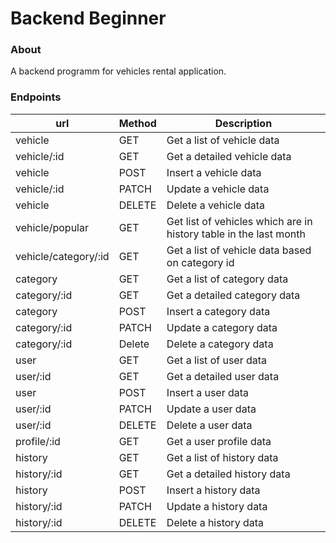 # Backend Beginner

### About
A backend programm for vehicles rental application.

### Endpoints
| **url** | **Method** | **Description** |
| ------------- | ------------- | ------------- |
| vehicle | GET | Get a list of vehicle data |
| vehicle/:id | GET | Get a detailed vehicle data |
| vehicle | POST | Insert a vehicle data |
| vehicle/:id | PATCH | Update a vehicle data |
| vehicle | DELETE | Delete a vehicle data |
| vehicle/popular | GET | Get list of vehicles which are in history table in the last month |
| vehicle/category/:id | GET | Get a list of vehicle data based on category id |
| category | GET | Get a list of category data |
| category/:id | GET | Get a detailed category data |
| category | POST | Insert a category data |
| category/:id | PATCH | Update a category data |
| category/:id | Delete | Delete a category data |
| user | GET | Get a list of user data |
| user/:id | GET | Get a detailed user data |
| user | POST | Insert a user data |
| user/:id | PATCH | Update a user data |
| user/:id | DELETE | Delete a user data |
| profile/:id | GET | Get a user profile data |
| history | GET | Get a list of history data |
| history/:id | GET | Get a detailed history data |
| history | POST | Insert a history data |
| history/:id | PATCH | Update a history data |
| history/:id | DELETE | Delete a history data |
